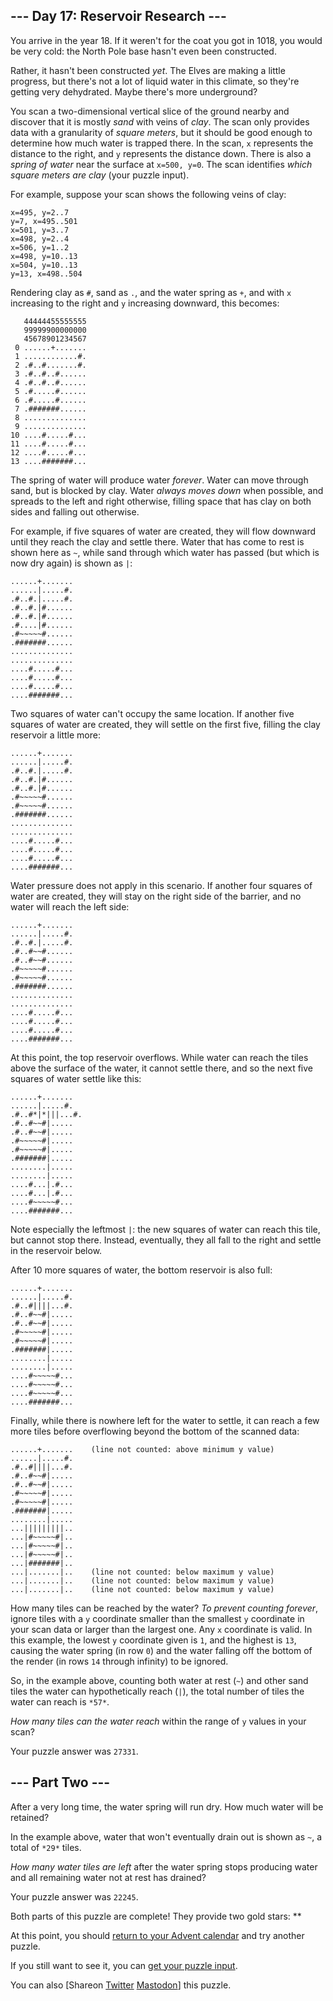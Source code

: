 
--- Day 17: Reservoir Research ---
----------------------------------

You arrive in the year 18. If it weren't for the coat you got in 1018, you would be very cold: the North Pole base hasn't even been constructed.


Rather, it hasn't been constructed *yet*. The Elves are making a little progress, but there's not a lot of liquid water in this climate, so they're getting very dehydrated. Maybe there's more underground?


You scan a two-dimensional vertical slice of the ground nearby and discover that it is mostly *sand* with veins of *clay*. The scan only provides data with a granularity of *square meters*, but it should be good enough to determine how much water is trapped there. In the scan, `x` represents the distance to the right, and `y` represents the distance down. There is also a *spring of water* near the surface at `x=500, y=0`. The scan identifies *which square meters are clay* (your puzzle input).


For example, suppose your scan shows the following veins of clay:



```
x=495, y=2..7
y=7, x=495..501
x=501, y=3..7
x=498, y=2..4
x=506, y=1..2
x=498, y=10..13
x=504, y=10..13
y=13, x=498..504

```

Rendering clay as `#`, sand as `.`, and the water spring as `+`, and with `x` increasing to the right and `y` increasing downward, this becomes:



```
   44444455555555
   99999900000000
   45678901234567
 0 ......+.......
 1 ............#.
 2 .#..#.......#.
 3 .#..#..#......
 4 .#..#..#......
 5 .#.....#......
 6 .#.....#......
 7 .#######......
 8 ..............
 9 ..............
10 ....#.....#...
11 ....#.....#...
12 ....#.....#...
13 ....#######...

```

The spring of water will produce water *forever*. Water can move through sand, but is blocked by clay. Water *always moves down* when possible, and spreads to the left and right otherwise, filling space that has clay on both sides and falling out otherwise.


For example, if five squares of water are created, they will flow downward until they reach the clay and settle there. Water that has come to rest is shown here as `~`, while sand through which water has passed (but which is now dry again) is shown as `|`:



```
......+.......
......|.....#.
.#..#.|.....#.
.#..#.|#......
.#..#.|#......
.#....|#......
.#~~~~~#......
.#######......
..............
..............
....#.....#...
....#.....#...
....#.....#...
....#######...

```

Two squares of water can't occupy the same location. If another five squares of water are created, they will settle on the first five, filling the clay reservoir a little more:



```
......+.......
......|.....#.
.#..#.|.....#.
.#..#.|#......
.#..#.|#......
.#~~~~~#......
.#~~~~~#......
.#######......
..............
..............
....#.....#...
....#.....#...
....#.....#...
....#######...

```

Water pressure does not apply in this scenario. If another four squares of water are created, they will stay on the right side of the barrier, and no water will reach the left side:



```
......+.......
......|.....#.
.#..#.|.....#.
.#..#~~#......
.#..#~~#......
.#~~~~~#......
.#~~~~~#......
.#######......
..............
..............
....#.....#...
....#.....#...
....#.....#...
....#######...

```

At this point, the top reservoir overflows. While water can reach the tiles above the surface of the water, it cannot settle there, and so the next five squares of water settle like this:



```
......+.......
......|.....#.
.#..#*|*|||...#.
.#..#~~#|.....
.#..#~~#|.....
.#~~~~~#|.....
.#~~~~~#|.....
.#######|.....
........|.....
........|.....
....#...|.#...
....#...|.#...
....#~~~~~#...
....#######...

```

Note especially the leftmost `|`: the new squares of water can reach this tile, but cannot stop there. Instead, eventually, they all fall to the right and settle in the reservoir below.


After 10 more squares of water, the bottom reservoir is also full:



```
......+.......
......|.....#.
.#..#||||...#.
.#..#~~#|.....
.#..#~~#|.....
.#~~~~~#|.....
.#~~~~~#|.....
.#######|.....
........|.....
........|.....
....#~~~~~#...
....#~~~~~#...
....#~~~~~#...
....#######...

```

Finally, while there is nowhere left for the water to settle, it can reach a few more tiles before overflowing beyond the bottom of the scanned data:



```
......+.......    (line not counted: above minimum y value)
......|.....#.
.#..#||||...#.
.#..#~~#|.....
.#..#~~#|.....
.#~~~~~#|.....
.#~~~~~#|.....
.#######|.....
........|.....
...|||||||||..
...|#~~~~~#|..
...|#~~~~~#|..
...|#~~~~~#|..
...|#######|..
...|.......|..    (line not counted: below maximum y value)
...|.......|..    (line not counted: below maximum y value)
...|.......|..    (line not counted: below maximum y value)

```

How many tiles can be reached by the water? *To prevent counting forever*, ignore tiles with a `y` coordinate smaller than the smallest `y` coordinate in your scan data or larger than the largest one. Any `x` coordinate is valid. In this example, the lowest `y` coordinate given is `1`, and the highest is `13`, causing the water spring (in row `0`) and the water falling off the bottom of the render (in rows `14` through infinity) to be ignored.


So, in the example above, counting both water at rest (`~`) and other sand tiles the water can hypothetically reach (`|`), the total number of tiles the water can reach is `*57*`.


*How many tiles can the water reach* within the range of `y` values in your scan?



Your puzzle answer was `27331`.

--- Part Two ---
----------------

After a very long time, the water spring will run dry. How much water will be retained?


In the example above, water that won't eventually drain out is shown as `~`, a total of `*29*` tiles.


*How many water tiles are left* after the water spring stops producing water and all remaining water not at rest has drained?



Your puzzle answer was `22245`.

Both parts of this puzzle are complete! They provide two gold stars: \*\*


At this point, you should [return to your Advent calendar](/2018) and try another puzzle.


If you still want to see it, you can [get your puzzle input](17/input).


You can also [Shareon
 [Twitter](https://twitter.com/intent/tweet?text=I%27ve+completed+%22Reservoir+Research%22+%2D+Day+17+%2D+Advent+of+Code+2018&url=https%3A%2F%2Fadventofcode%2Ecom%2F2018%2Fday%2F17&related=ericwastl&hashtags=AdventOfCode)
[Mastodon](javascript:void(0);)] this puzzle.


